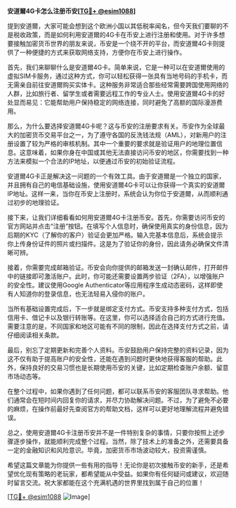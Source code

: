 **安道爾4G卡怎么注册币安[[TG💪+ @esim1088](https://t.me/s/esim1088)]**

提到安道爾，大家可能会想到这个欧洲小国以其低税率闻名，但今天我们要聊的不是税收政策，而是如何利用安道爾的4G卡在币安上进行注册和使用。对于许多想要接触加密货币世界的朋友来说，币安是一个绕不开的平台，而安道爾4G卡则提供了一种便捷的方式来获取网络支持，方便你在币安上进行操作。

首先，我们来聊聊什么是安道爾4G卡。简单来说，它是一种可以在安道爾使用的虚拟SIM卡服务，通过这种方式，你可以轻松获得一张具有当地号码的手机卡，而无需亲自前往安道爾购买实体卡。这种服务非常适合那些经常需要跨国使用网络的人群，比如旅行者、留学生或者需要远程工作的专业人士。使用安道爾4G卡的好处显而易见：它能帮助用户保持稳定的网络连接，同时避免了高额的国际漫游费用。

那么，为什么要选择安道爾4G卡呢？这与币安的注册要求有关。币安作为全球最大的加密货币交易平台之一，为了遵守各国的反洗钱法规（AML），对新用户的注册设置了较为严格的审核机制。其中一个重要的要求就是验证用户的地理位置信息。这意味着，如果你身在中国或其他无法直接访问币安的地区，你需要找到一种方法来模拟一个合法的IP地址，以便通过币安的初始验证流程。

安道爾4G卡正是解决这一问题的一个有效工具。由于安道爾是一个独立的国家，并且拥有自己的电信基础设施，使用安道爾4G卡可以让你获得一个真实的安道爾IP地址。这样一来，当你在币安上注册时，系统会认为你位于安道爾，从而顺利通过初步的地理验证。

接下来，让我们详细看看如何用安道爾4G卡注册币安。首先，你需要访问币安的官方网站并点击“注册”按钮。在填写个人信息时，确保使用真实的身份信息，因为后期的KYC（了解你的客户）验证会更加严格。输入完基本信息后，系统会提示你上传身份证件的照片或扫描件。这是为了验证你的身份，因此请务必确保文件清晰可辨。

接着，你需要完成邮箱验证。币安会向你提供的邮箱发送一封确认邮件，打开邮件中的链接即可激活账户。此时，你可能还需要设置两步验证（2FA），以增强账户的安全性。建议使用Google Authenticator等应用程序生成动态密码，这样即使有人知道你的登录信息，也无法轻易入侵你的账户。

当所有基础设置完成后，下一步就是绑定支付方式。币安支持多种支付方式，包括信用卡、借记卡以及银行转账等。在这里，你可以选择适合自己的方式进行充值。需要注意的是，不同国家和地区可能有不同的限制，因此在选择支付方式之前，请仔细阅读相关条款。

最后，别忘了定期更新和完善个人资料。币安鼓励用户保持完整的资料记录，因为这不仅有助于提高账户的安全性，还能在遇到问题时更快地获得客服的帮助。此外，保持良好的交易习惯也是长期使用币安的关键，比如定期检查账户余额、留意市场动态等。

在整个过程中，如果你遇到了任何问题，都可以联系币安的客服团队寻求帮助。他们通常会在短时间内回复你的请求，并尽力协助解决问题。不过，为了避免不必要的麻烦，在操作前最好先查阅官方的帮助文档，这样可以更好地理解流程并避免错误。

总之，使用安道爾4G卡注册币安并不是一件特别复杂的事情，只要你按照上述步骤逐步操作，就能顺利完成整个过程。当然，除了技术上的准备之外，还需要具备一定的金融知识和风险意识。毕竟，加密货币市场波动较大，投资需谨慎。

希望这篇文章能为你提供一些有用的指导！无论你是初次接触币安的新手，还是希望优化现有策略的老玩家，都希望能从中受益。如果你有任何疑问或建议，欢迎随时留言交流。祝大家都能在这个充满机遇的世界里找到属于自己的位置！

[[TG💪+ @esim1088](https://t.me/s/esim1088) ![Image](https://i.postimg.cc/4NQfJmqS/Snipaste-2025-05-13-00-14-12.png)]